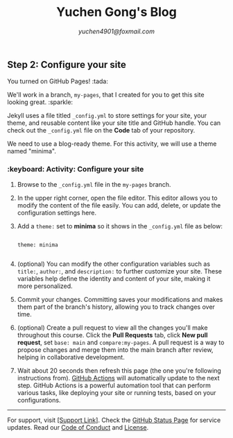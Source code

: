 <header>
  <!--
    <<< Author notes: Course header >>>
    Include a 1280×640 image, course title in sentence case, and a concise description in emphasis.
    In your repository settings: enable template repository, add your 1280×640 social image, auto delete head branches.
    Add your open source license, GitHub uses MIT license.
  -->
  <h1>Yuchen Gong's Blog</h1>
  <p><em>yuchen4901@foxmail.com</em></p>
</header>

<!--
  <<< Author notes: Step 2 >>>
  Start this step by acknowledging the previous step.
  Define terms and link to docs.github.com.
  Historic note: previous version checked for empty pull request, changed to the correct theme `minima`.
-->
<section id="step2">
  <h2>Step 2: Configure your site</h2>
  <p>You turned on GitHub Pages! :tada:</p>
  <p>We'll work in a branch, <code>my-pages</code>, that I created for you to get this site looking great. :sparkle:</p>
  <p>Jekyll uses a file titled <code>_config.yml</code> to store settings for your site, your theme, and reusable content like your site title and GitHub handle. You can check out the <code>_config.yml</code> file on the <strong>Code</strong> tab of your repository.</p>
  <p>We need to use a blog-ready theme. For this activity, we will use a theme named "minima".</p>
  
  <article>
    <h3>:keyboard: Activity: Configure your site</h3>
    <ol>
      <li>
        <p>Browse to the <code>_config.yml</code> file in the <code>my-pages</code> branch.</p>
      </li>
      <li>
        <p>In the upper right corner, open the file editor. This editor allows you to modify the content of the file easily. You can add, delete, or update the configuration settings here.</p>
      </li>
      <li>
        <p>Add a <code>theme:</code> set to <strong>minima</strong> so it shows in the <code>_config.yml</code> file as below:</p>
        <pre><code class="language-yml">
theme: minima
        </code></pre>
        <!-- This sets the theme of the Jekyll site to minima, which gives the site a predefined look and feel. -->
      </li>
      <li>
        <p>(optional) You can modify the other configuration variables such as <code>title:</code>, <code>author:</code>, and <code>description:</code> to further customize your site. These variables help define the identity and content of your site, making it more personalized.</p>
      </li>
      <li>
        <p>Commit your changes. Committing saves your modifications and makes them part of the branch's history, allowing you to track changes over time.</p>
      </li>
      <li>
        <p>(optional) Create a pull request to view all the changes you'll make throughout this course. Click the <strong>Pull Requests</strong> tab, click <strong>New pull request</strong>, set <code>base: main</code> and <code>compare:my-pages</code>. A pull request is a way to propose changes and merge them into the main branch after review, helping in collaborative development.</p>
      </li>
      <li>
        <p>Wait about 20 seconds then refresh this page (the one you're following instructions from). <a href="https://docs.github.com/en/actions">GitHub Actions</a> will automatically update to the next step. GitHub Actions is a powerful automation tool that can perform various tasks, like deploying your site or running tests, based on your configurations.</p>
      </li>
    </ol>
  </article>
</section>

<footer>
  <!--
    <<< Author notes: Footer >>>
    Add a link to get support, GitHub status page, code of conduct, license link.
  -->
  <hr>
  <p>For support, visit <a href="#">[Support Link]</a>. Check the <a href="#">GitHub Status Page</a> for service updates. Read our <a href="#">Code of Conduct</a> and <a href="#">License</a>.</p>
</footer>
